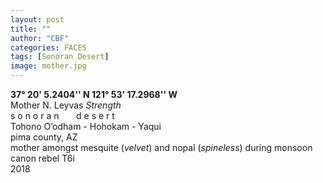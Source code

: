 ```yaml
---
layout: post
title: ""
author: "CBF"
categories: FACES
tags: [Sonoran Desert]
image: mother.jpg
---
```

**37° 20' 5.2404'' N 121° 53' 17.2968'' W**<br>
Mother N. Leyvas *Strength*<br> 
s o n o r a n &nbsp; &nbsp; &nbsp; d e s e r t <br>
Tohono O’odham - Hohokam - Yaqui <br>
pima county, AZ <br>
mother amongst mesquite (*velvet*) and nopal (*spineless*) during monsoon <br>
canon rebel T6i <br>
2018




